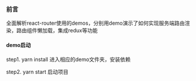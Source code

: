 ### 前言
全面解析react-router使用的demos，分别用demo演示了如何实现服务端路由渲染，路由组件懒加载，集成redux等功能

#### demo启动
step1. yarn install
进入相应的demo文件夹，安装依赖

step2. yarn start
启动项目